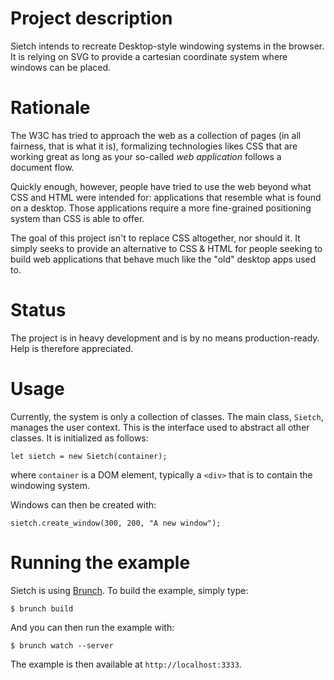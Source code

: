 # Project description

Sietch intends to recreate Desktop-style windowing systems in the browser. It is
relying on SVG to provide a cartesian coordinate system where windows can be
placed.

# Rationale

The W3C has tried to approach the web as a collection of pages (in all fairness,
that is what it is), formalizing technologies likes CSS that are working great
as long as your so-called  _web application_ follows a document flow.

Quickly enough, however, people have tried to use the web beyond what CSS and HTML
were intended for: applications that resemble what is found on a desktop. Those
applications require a more fine-grained positioning system than CSS is able to
offer.

The goal of this project isn't to replace CSS altogether, nor should it. It
simply seeks to provide an alternative to CSS & HTML for people seeking to build
web applications that behave much like the "old" desktop apps used to.

# Status

The project is in heavy development and is by no means production-ready. Help is
therefore appreciated.

# Usage

Currently, the system is only a collection of classes. The main class, `Sietch`,
manages the user context. This is the interface used to abstract all other classes.
It is initialized as follows:

    let sietch = new Sietch(container);

where `container` is a DOM element, typically a `<div>` that is to contain the
windowing system.

Windows can then be created with:

    sietch.create_window(300, 200, "A new window");

# Running the example

Sietch is using [Brunch](http://brunch.io/). To build the example, simply type:

    $ brunch build

And you can then run the example with:

    $ brunch watch --server

The example is then available at `http://localhost:3333`. 
